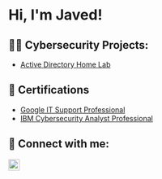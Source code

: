 <h1>Hi, I'm Javed! </h1>

<h2>👨‍💻 Cybersecurity Projects:</h2>

-  [Active Directory Home Lab](https://github.com/Javvy101/Algorithms-Practice)

<h2> 📜 Certifications </h2>

- [Google IT Support Professional](https://www.credly.com/badges/436805aa-bb3a-46ed-9ba4-87b6fcd46692/public_url)
- [IBM Cybersecurity Analyst Professional](https://www.credly.com/badges/a3038fb6-5784-414c-82c1-55a0e6bfd7ca/public_url)

<h2> 🤳 Connect with me:</h2>

[<img align="left" alt="JavedSulaiman | LinkedIn" width="22px" src="https://cdn.jsdelivr.net/npm/simple-icons@v3/icons/linkedin.svg" />][linkedin]


[linkedin]: https://www.linkedin.com/in/javed-sulaiman/

<!--
**Javvy101/Javvy101** is a ✨ _special_ ✨ repository because its `README.md` (this file) appears on your GitHub profile.

Here are some ideas to get you started:

- 🔭 I’m currently working on ...
- 🌱 I’m currently learning ...
- 👯 I’m looking to collaborate on ...
- 🤔 I’m looking for help with ...
- 💬 Ask me about ...
- 📫 How to reach me: ...
- 😄 Pronouns: ...
- ⚡ Fun fact: ...
-->
